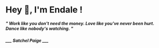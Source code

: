 <h1 title="head"> Hey 👋, I'm Endale !</h1>

**<h5><i>" Work like you don't need the money. Love like you've never been hurt. Dance like nobody's watching. "</i></h5>**

*<b>___ Satchel Paige ___</b>*
